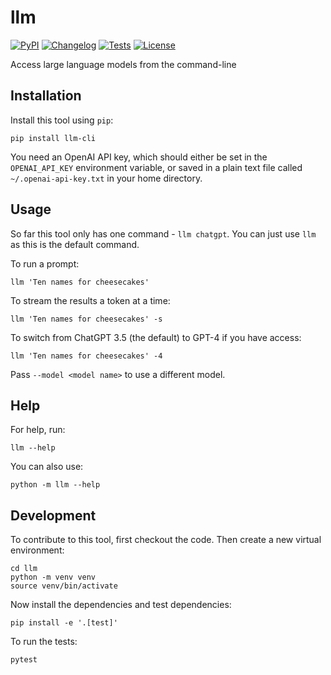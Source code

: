 # llm

[![PyPI](https://img.shields.io/pypi/v/llm.svg)](https://pypi.org/project/llm-cli/)
[![Changelog](https://img.shields.io/github/v/release/simonw/llm-cli?include_prereleases&label=changelog)](https://github.com/simonw/llm-cli/releases)
[![Tests](https://github.com/simonw/llm-cli/workflows/Test/badge.svg)](https://github.com/simonw/llm-cli/actions?query=workflow%3ATest)
[![License](https://img.shields.io/badge/license-Apache%202.0-blue.svg)](https://github.com/simonw/llm-cli/blob/master/LICENSE)

Access large language models from the command-line

## Installation

Install this tool using `pip`:

    pip install llm-cli

You need an OpenAI API key, which should either be set in the `OPENAI_API_KEY` environment variable, or saved in a plain text file called `~/.openai-api-key.txt` in your home directory.

## Usage

So far this tool only has one command - `llm chatgpt`. You can just use `llm` as this is the default command.

To run a prompt:

    llm 'Ten names for cheesecakes'

To stream the results a token at a time:

    llm 'Ten names for cheesecakes' -s

To switch from ChatGPT 3.5 (the default) to GPT-4 if you have access:

    llm 'Ten names for cheesecakes' -4

Pass `--model <model name>` to use a different model.

## Help

For help, run:

    llm --help

You can also use:

    python -m llm --help

## Development

To contribute to this tool, first checkout the code. Then create a new virtual environment:

    cd llm
    python -m venv venv
    source venv/bin/activate

Now install the dependencies and test dependencies:

    pip install -e '.[test]'

To run the tests:

    pytest
